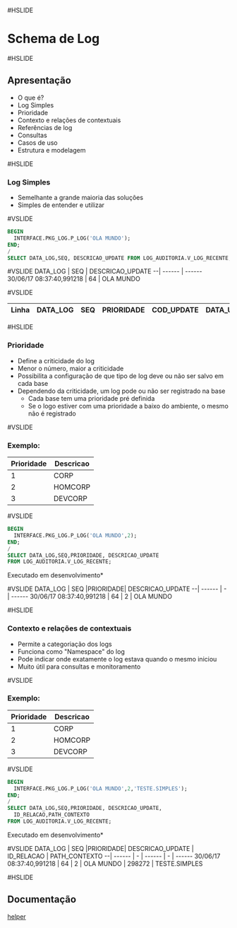 #HSLIDE
# Schema de Log

#HSLIDE
## Apresentação
- O que é?
- Log Simples
- Prioridade
- Contexto e relações de contextuais
- Referências de log
- Consultas
- Casos de uso
- Estrutura e modelagem

#HSLIDE
### Log Simples
- Semelhante a grande maioria das soluções
- Simples de entender e utilizar

#VSLIDE
``` SQL
BEGIN
  INTERFACE.PKG_LOG.P_LOG('OLA MUNDO');
END;
/
SELECT DATA_LOG,SEQ, DESCRICAO_UPDATE FROM LOG_AUDITORIA.V_LOG_RECENTE;
```
#VSLIDE
DATA_LOG | SEQ | DESCRICAO_UPDATE
--| ------ | ------
30/06/17 08:37:40,991218 | 64  |  OLA MUNDO

#VSLIDE

Linha | DATA_LOG | SEQ | PRIORIDADE | COD_UPDATE | DATA_UPDATE | DESCRICAO_UPDATE | LOG | PATH_CONTEXTO | ID_RELACAO | ID_CONTEXTO
--| ------ | ------ | ------ | ------ | ------ | ------ | ------ | ------ | ------ | --- 



#HSLIDE
### Prioridade
- Define a criticidade do log
- Menor o número, maior a criticidade
- Possibilita a configuração de que tipo de log deve ou não ser salvo em cada base
- Dependendo da criticidade, um log pode ou não ser registrado na base
   - Cada base tem uma prioridade pré definida
   - Se o logo estiver com uma prioridade a baixo do ambiente, o mesmo não é registrado

#VSLIDE
### Exemplo:
Prioridade | Descricao
--| -----
1 | CORP
2 | HOMCORP
3 | DEVCORP

#VSLIDE
``` SQL
BEGIN
  INTERFACE.PKG_LOG.P_LOG('OLA MUNDO',2);
END;
/
SELECT DATA_LOG,SEQ,PRIORIDADE, DESCRICAO_UPDATE
FROM LOG_AUDITORIA.V_LOG_RECENTE;
```
Executado em desenvolvimento*

#VSLIDE
DATA_LOG | SEQ |PRIORIDADE| DESCRICAO_UPDATE
--| ------ | - | ------
30/06/17 08:37:40,991218 | 64 | 2 |  OLA MUNDO




#HSLIDE
### Contexto e relações de contextuais
- Permite a categoriação dos logs
- Funciona como "Namespace" do log
- Pode indicar onde exatamente o log estava quando o mesmo iniciou
- Muito útil para consultas e monitoramento

#VSLIDE
### Exemplo:
Prioridade | Descricao
--| -----
1 | CORP
2 | HOMCORP
3 | DEVCORP

#VSLIDE
``` SQL
BEGIN
  INTERFACE.PKG_LOG.P_LOG('OLA MUNDO',2,'TESTE.SIMPLES');
END;
/
SELECT DATA_LOG,SEQ,PRIORIDADE, DESCRICAO_UPDATE,
  ID_RELACAO,PATH_CONTEXTO
FROM LOG_AUDITORIA.V_LOG_RECENTE;
```
Executado em desenvolvimento*

#VSLIDE
DATA_LOG | SEQ |PRIORIDADE| DESCRICAO_UPDATE | ID_RELACAO | PATH_CONTEXTO
--| ------ | - | ------ | - | ------
30/06/17 08:37:40,991218 | 64 | 2 |  OLA MUNDO | 298272 | TESTE.SIMPLES







#HSLIDE
## Documentação
[helper](http://x-oc-config.sefa.pa.gov.br/gitlab/sefa/sefa-ui/wikis/helper)
